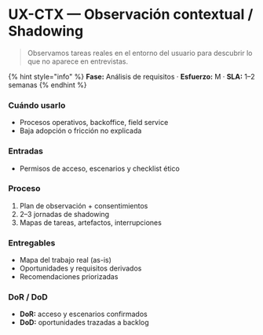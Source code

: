 # UX-CTX — Observación contextual / Shadowing

> Observamos tareas reales en el entorno del usuario para descubrir lo que no aparece en entrevistas.

{% hint style="info" %}
**Fase:** Análisis de requisitos · **Esfuerzo:** M · **SLA:** 1–2 semanas
{% endhint %}

### Cuándo usarlo

* Procesos operativos, backoffice, field service
* Baja adopción o fricción no explicada

### Entradas

* Permisos de acceso, escenarios y checklist ético

### Proceso

1. Plan de observación + consentimientos
2. 2–3 jornadas de shadowing
3. Mapas de tareas, artefactos, interrupciones

### Entregables

* Mapa del trabajo real (as-is)
* Oportunidades y requisitos derivados
* Recomendaciones priorizadas

### DoR / DoD

* **DoR:** acceso y escenarios confirmados
* **DoD:** oportunidades trazadas a backlog

